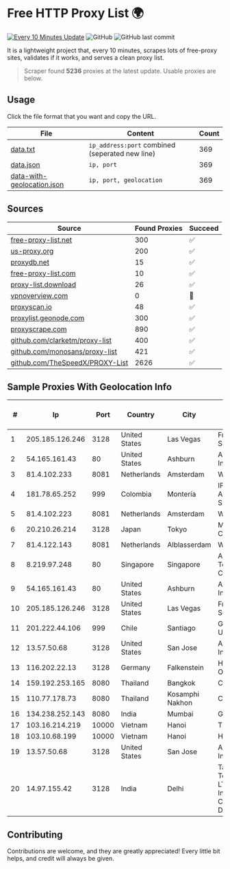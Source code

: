 
# Free HTTP Proxy List 🌍

[![Every 10 Minutes Update](https://github.com/mertguvencli/http-proxy-list/actions/workflows/main.yml/badge.svg?branch=main)](https://github.com/mertguvencli/http-proxy-list/actions/workflows/main.yml)
![GitHub](https://img.shields.io/github/license/mertguvencli/http-proxy-list)
![GitHub last commit](https://img.shields.io/github/last-commit/mertguvencli/http-proxy-list)

It is a lightweight project that, every 10 minutes, scrapes lots of free-proxy sites, validates if it works, and serves a clean proxy list.


> Scraper found **5236** proxies at the latest update. Usable proxies are below.

## Usage

Click the file format that you want and copy the URL.


|File|Content|Count|
|----|-------|-----|
|[data.txt](https://raw.githubusercontent.com/mertguvencli/http-proxy-list/main/proxy-list/data.txt)|`ip_address:port` combined (seperated new line)|369|
|[data.json](https://raw.githubusercontent.com/mertguvencli/http-proxy-list/main/proxy-list/data.json)|`ip, port`|369|
|[data-with-geolocation.json](https://raw.githubusercontent.com/mertguvencli/http-proxy-list/main/proxy-list/data-with-geolocation.json)|`ip, port, geolocation`|369|

## Sources

|Source|Found Proxies|Succeed|
|------|-------------|-------|
|[free-proxy-list.net](https://free-proxy-list.net)|300|✅|
|[us-proxy.org](https://www.us-proxy.org)|200|✅|
|[proxydb.net](http://proxydb.net)|15|✅|
|[free-proxy-list.com](https://free-proxy-list.com/?page=&port=&type%5B%5D=http&type%5B%5D=https&up_time=0&search=Search)|10|✅|
|[proxy-list.download](https://www.proxy-list.download/HTTP)|26|✅|
|[vpnoverview.com](https://vpnoverview.com/privacy/anonymous-browsing/free-proxy-servers)|0|🚫|
|[proxyscan.io](https://www.proxyscan.io)|48|✅|
|[proxylist.geonode.com](https://proxylist.geonode.com/api/proxy-list?limit=300&page=1&sort_by=lastChecked&sort_type=desc&protocols=http,https)|300|✅|
|[proxyscrape.com](https://api.proxyscrape.com/v2/?request=displayproxies&protocol=http&timeout=10000&country=all&ssl=all&anonymity=all)|890|✅|
|[github.com/clarketm/proxy-list](https://raw.githubusercontent.com/clarketm/proxy-list/master/proxy-list-raw.txt)|400|✅|
|[github.com/monosans/proxy-list](https://raw.githubusercontent.com/monosans/proxy-list/main/proxies/http.txt)|421|✅|
|[github.com/TheSpeedX/PROXY-List](https://raw.githubusercontent.com/TheSpeedX/PROXY-List/master/http.txt)|2626|✅|


## Sample Proxies With Geolocation Info

|#|Ip|Port|Country|City|Internet Service Provider|
|-|--|----|-------|----|-------------------------|
|1|205.185.126.246|3128|United States|Las Vegas|FranTech Solutions|
|2|54.165.161.43|80|United States|Ashburn|Amazon.com, Inc.|
|3|81.4.102.233|8081|Netherlands|Amsterdam|WeservIT|
|4|181.78.65.252|999|Colombia|Montería|IFX Networks Argentina S.R.L|
|5|81.4.102.223|8081|Netherlands|Amsterdam|WeservIT|
|6|20.210.26.214|3128|Japan|Tokyo|Microsoft Corporation|
|7|81.4.122.143|8081|Netherlands|Alblasserdam|WeservIT|
|8|8.219.97.248|80|Singapore|Singapore|Alibaba (US) Technology Co., Ltd.|
|9|54.165.161.43|80|United States|Ashburn|Amazon.com, Inc.|
|10|205.185.126.246|3128|United States|Las Vegas|FranTech Solutions|
|11|201.222.44.106|999|Chile|Santiago|GRUPO ULLOA SpA|
|12|13.57.50.68|3128|United States|San Jose|Amazon.com, Inc.|
|13|116.202.22.13|3128|Germany|Falkenstein|Hetzner Online GmbH|
|14|159.192.253.165|8080|Thailand|Bangkok|CAT-BB|
|15|110.77.178.73|8080|Thailand|Kosamphi Nakhon|CAT-BB|
|16|134.238.252.143|8080|India|Mumbai|Google LLC|
|17|103.16.214.219|10000|Vietnam|Hanoi|TEK|
|18|103.10.68.199|10000|Vietnam|Hanoi|HVC|
|19|13.57.50.68|3128|United States|San Jose|Amazon.com, Inc.|
|20|14.97.155.42|3128|India|Delhi|Tata Teleservices LTD - Tata Indicom - Cdma Division|



## Contributing

Contributions are welcome, and they are greatly appreciated! Every
little bit helps, and credit will always be given.

